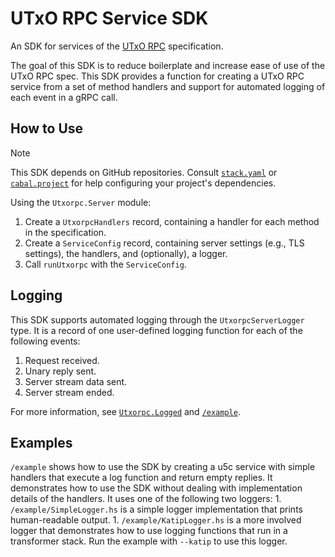 # UTxO RPC Service SDK

An SDK for services of the [UTxO RPC](https://utxorpc.org/) specification.

The goal of this SDK is to reduce boilerplate and increase ease of use of the UTxO RPC spec. This SDK provides a function for creating a UTxO RPC service from a set of method handlers and support for automated logging of each event in a gRPC call.

## How to Use
> [!NOTE]
> This SDK depends on GitHub repositories. Consult [`stack.yaml`](https://github.com/utxorpc/haskell-sdk/stack.yaml) or [`cabal.project`](https://github.com/utxorpc/haskell-sdk/cabal.project) for help configuring your project's dependencies.

Using the `Utxorpc.Server` module:
1. Create a `UtxorpcHandlers` record, containing a handler for each method in the specification.
1. Create a `ServiceConfig` record, containing server settings (e.g., TLS settings), the handlers, and (optionally), a logger.
1. Call `runUtxorpc` with the `ServiceConfig`.

## Logging

This SDK supports automated logging through the `UtxorpcServerLogger` type. It is a record of one user-defined logging function for each of the following events:
1. Request received.
1. Unary reply sent.
1. Server stream data sent.
1. Server stream ended.

For more information, see [`Utxorpc.Logged`](./src/Utxorpc/Logged.hs) and [`/example`](./example/Main.hs).

## Examples

`/example` shows how to use the SDK by creating a u5c service with simple handlers that execute a log function and return empty replies. It demonstrates how to use the SDK without dealing with implementation details of the handlers. It uses one of the following two loggers:
    1. `/example/SimpleLogger.hs` is a simple logger implementation that prints human-readable output.
    1. `/example/KatipLogger.hs` is a more involved logger that demonstrates how to use logging functions that run in a transformer stack. Run the example with `--katip` to use this logger.